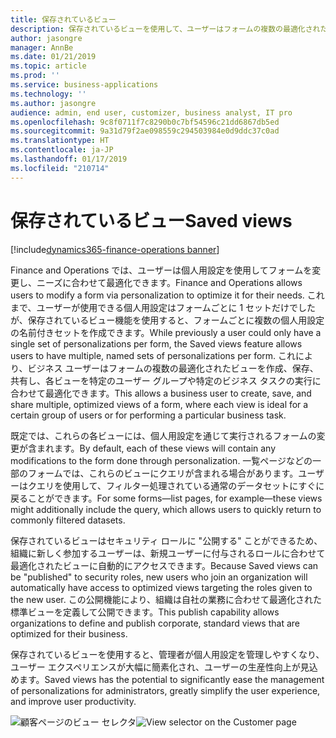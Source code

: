```yaml
---
title: 保存されているビュー
description: 保存されているビューを使用して、ユーザーはフォームの複数の最適化されたビューを作成、保存、共有できます。
author: jasongre
manager: AnnBe
ms.date: 01/21/2019
ms.topic: article
ms.prod: ''
ms.service: business-applications
ms.technology: ''
ms.author: jasongre
audience: admin, end user, customizer, business analyst, IT pro
ms.openlocfilehash: 9c8f0711f7c8290b0c7bf54596c21dd6867db5ed
ms.sourcegitcommit: 9a31d79f2ae098559c294503984e0d9ddc37c0ad
ms.translationtype: HT
ms.contentlocale: ja-JP
ms.lasthandoff: 01/17/2019
ms.locfileid: "210714"
---
```

# <a name="saved-views"></a><span data-ttu-id="20cf1-103">保存されているビュー</span><span class="sxs-lookup"><span data-stu-id="20cf1-103">Saved views</span></span>
[!include[dynamics365-finance-operations banner](../includes/dynamics365-finance-operations.md)]

<span data-ttu-id="20cf1-104">Finance and Operations では、ユーザーは個人用設定を使用してフォームを変更し、ニーズに合わせて最適化できます。</span><span class="sxs-lookup"><span data-stu-id="20cf1-104">Finance and Operations allows users to modify a form via personalization to optimize it for their needs.</span></span> <span data-ttu-id="20cf1-105">これまで、ユーザーが使用できる個人用設定はフォームごとに 1 セットだけでしたが、保存されているビュー機能を使用すると、フォームごとに複数の個人用設定の名前付きセットを作成できます。</span><span class="sxs-lookup"><span data-stu-id="20cf1-105">While previously a user could only have a single set of personalizations per form, the Saved views feature allows users to have multiple, named sets of personalizations per form.</span></span> <span data-ttu-id="20cf1-106">これにより、ビジネス ユーザーはフォームの複数の最適化されたビューを作成、保存、共有し、各ビューを特定のユーザー グループや特定のビジネス タスクの実行に合わせて最適化できます。</span><span class="sxs-lookup"><span data-stu-id="20cf1-106">This allows a business user to create, save, and share multiple, optimized views of a form, where each view is ideal for a certain group of users or for performing a particular business task.</span></span> 

<span data-ttu-id="20cf1-107">既定では、これらの各ビューには、個人用設定を通じて実行されるフォームの変更が含まれます。</span><span class="sxs-lookup"><span data-stu-id="20cf1-107">By default, each of these views will contain any modifications to the form done through personalization.</span></span> <span data-ttu-id="20cf1-108">一覧ページなどの一部のフォームでは、これらのビューにクエリが含まれる場合があります。ユーザーはクエリを使用して、フィルター処理されている通常のデータセットにすぐに戻ることができます。</span><span class="sxs-lookup"><span data-stu-id="20cf1-108">For some forms—list pages, for example—these views might additionally include the query, which allows users to quickly return to commonly filtered datasets.</span></span> 

<span data-ttu-id="20cf1-109">保存されているビューはセキュリティ ロールに "公開する" ことができるため、組織に新しく参加するユーザーは、新規ユーザーに付与されるロールに合わせて最適化されたビューに自動的にアクセスできます。</span><span class="sxs-lookup"><span data-stu-id="20cf1-109">Because Saved views can be "published" to security roles, new users who join an organization will automatically have access to optimized views targeting the roles given to the new user.</span></span> <span data-ttu-id="20cf1-110">この公開機能により、組織は自社の業務に合わせて最適化された標準ビューを定義して公開できます。</span><span class="sxs-lookup"><span data-stu-id="20cf1-110">This publish capability allows organizations to define and publish corporate, standard views that are optimized for their business.</span></span>  

<span data-ttu-id="20cf1-111">保存されているビューを使用すると、管理者が個人用設定を管理しやすくなり、ユーザー エクスペリエンスが大幅に簡素化され、ユーザーの生産性向上が見込めます。</span><span class="sxs-lookup"><span data-stu-id="20cf1-111">Saved views has the potential to significantly ease the management of personalizations for administrators, greatly simplify the user experience, and improve user productivity.</span></span>

<span data-ttu-id="20cf1-112">![顧客ページのビュー セレクタ](media/customerViews.png  "顧客ページのビュー セレクタ")</span><span class="sxs-lookup"><span data-stu-id="20cf1-112">![View selector on the Customer page](media/customerViews.png  "View selector on the Customer page")</span></span>
